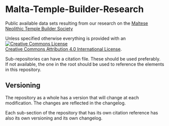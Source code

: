 # Malta-Temple-Builder-Research
Public available data sets resulting from our research on the [Maltese Neolithic Temple Builder Society](https://www.researchgate.net/project/A-holistic-approach-to-the-temple-builder-society-in-Malta)


Unless specified otherwise everything is provided with an
<a rel="license" href="http://creativecommons.org/licenses/by/4.0/"><img alt="Creative Commons License" style="border-width:0" src="https://i.creativecommons.org/l/by/4.0/88x31.png" /></a><br /><a rel="license" href="http://creativecommons.org/licenses/by/4.0/">Creative Commons Attribution 4.0 International License</a>.

Sub-repositories can have a citation file. These should be used preferably. If not available, the one in the root should be used to reference the elements in this repository.

## Versioning
The repository as a whole has a version that will change at each modification.
The changes are reflected in the changelog.

Each sub-section of the repository that has its own citation reference has also its own versioning and its own changelog.
